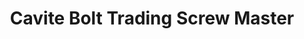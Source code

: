 ---
title: "Cavite Bolt Trading Screw Master"
url: /bacoor/cavite-bolt-trading-screw-master/
shop: hardware
---